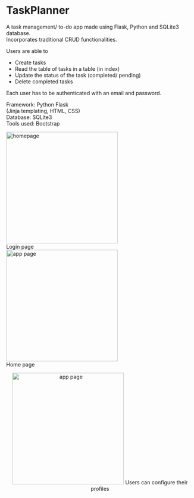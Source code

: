 # TaskPlanner
A task management/ to-do app made using Flask, Python and SQLite3 database. <br>
Incorporates traditional CRUD functionalities. <br>

Users are able to 
- Create tasks <br>
- Read the table of tasks in a table (in index) <br>
- Update the status of the task (completed/ pending) <br>
- Delete completed tasks <br>


Each user has to be authenticated with an email and password. <br>

Framework: Python Flask <br>
(Jinja templating, HTML, CSS) <br>
Database: SQLite3 <br>
Tools used: Bootstrap <br>



<p align="middle">
<div>
<img height="300" alt="homepage" src="https://user-images.githubusercontent.com/96589109/148578461-b473448c-020c-4d6f-9548-985cfa2f9078.png"> <br>
  Login page
  </div>

<div>
<img height="300" alt="app page" src="https://user-images.githubusercontent.com/96589109/167164702-73649360-61de-418c-97ed-bf9471f55524.png"> <br>
  Home page
  </div>
</p>

<p align="middle">
<img height="300" alt="app page" src="https://user-images.githubusercontent.com/96589109/167164731-df331580-1934-4388-a94c-cefe1eb53a3e.png">
Users can configure their profiles
</p>
